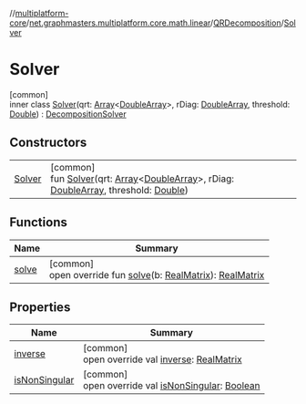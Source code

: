 //[multiplatform-core](../../../../index.md)/[net.graphmasters.multiplatform.core.math.linear](../../index.md)/[QRDecomposition](../index.md)/[Solver](index.md)

# Solver

[common]\
inner class [Solver](index.md)(qrt: [Array](https://kotlinlang.org/api/latest/jvm/stdlib/kotlin/-array/index.html)&lt;[DoubleArray](https://kotlinlang.org/api/latest/jvm/stdlib/kotlin/-double-array/index.html)&gt;, rDiag: [DoubleArray](https://kotlinlang.org/api/latest/jvm/stdlib/kotlin/-double-array/index.html), threshold: [Double](https://kotlinlang.org/api/latest/jvm/stdlib/kotlin/-double/index.html)) : [DecompositionSolver](../../-decomposition-solver/index.md)

## Constructors

| | |
|---|---|
| [Solver](-solver.md) | [common]<br>fun [Solver](-solver.md)(qrt: [Array](https://kotlinlang.org/api/latest/jvm/stdlib/kotlin/-array/index.html)&lt;[DoubleArray](https://kotlinlang.org/api/latest/jvm/stdlib/kotlin/-double-array/index.html)&gt;, rDiag: [DoubleArray](https://kotlinlang.org/api/latest/jvm/stdlib/kotlin/-double-array/index.html), threshold: [Double](https://kotlinlang.org/api/latest/jvm/stdlib/kotlin/-double/index.html)) |

## Functions

| Name | Summary |
|---|---|
| [solve](solve.md) | [common]<br>open override fun [solve](solve.md)(b: [RealMatrix](../../-real-matrix/index.md)): [RealMatrix](../../-real-matrix/index.md) |

## Properties

| Name | Summary |
|---|---|
| [inverse](inverse.md) | [common]<br>open override val [inverse](inverse.md): [RealMatrix](../../-real-matrix/index.md) |
| [isNonSingular](is-non-singular.md) | [common]<br>open override val [isNonSingular](is-non-singular.md): [Boolean](https://kotlinlang.org/api/latest/jvm/stdlib/kotlin/-boolean/index.html) |
